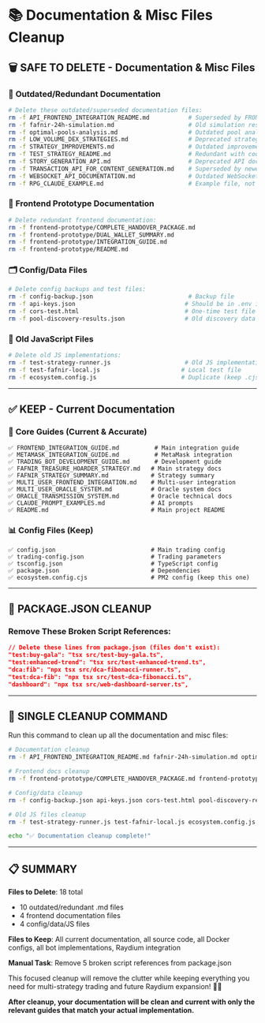 # 📚 Documentation & Misc Files Cleanup

## 🗑️ **SAFE TO DELETE - Documentation & Misc Files**

### 📄 **Outdated/Redundant Documentation**
```bash
# Delete these outdated/superseded documentation files:
rm -f API_FRONTEND_INTEGRATION_README.md           # Superseded by FRONTEND_INTEGRATION_GUIDE.md
rm -f fafnir-24h-simulation.md                     # Old simulation results
rm -f optimal-pools-analysis.md                    # Outdated pool analysis
rm -f LOW_VOLUME_DEX_STRATEGIES.md                 # Deprecated strategies doc
rm -f STRATEGY_IMPROVEMENTS.md                     # Outdated improvements
rm -f TEST_STRATEGY_README.md                      # Redundant with code comments
rm -f STORY_GENERATION_API.md                      # Deprecated API docs
rm -f TRANSACTION_API_FOR_CONTENT_GENERATION.md    # Superseded by newer APIs
rm -f WEBSOCKET_API_DOCUMENTATION.md               # Outdated WebSocket docs
rm -f RPG_CLAUDE_EXAMPLE.md                        # Example file, not needed
```

### 📁 **Frontend Prototype Documentation**
```bash
# Delete redundant frontend documentation:
rm -f frontend-prototype/COMPLETE_HANDOVER_PACKAGE.md
rm -f frontend-prototype/DUAL_WALLET_SUMMARY.md
rm -f frontend-prototype/INTEGRATION_GUIDE.md
rm -f frontend-prototype/README.md
```

### 🗂️ **Config/Data Files**
```bash
# Delete config backups and test files:
rm -f config-backup.json                           # Backup file
rm -f api-keys.json                               # Should be in .env instead
rm -f cors-test.html                              # One-time test file
rm -f pool-discovery-results.json                 # Old discovery data
```

### 🐍 **Old JavaScript Files**
```bash
# Delete old JS implementations:
rm -f test-strategy-runner.js                     # Old JS implementation
rm -f test-fafnir-local.js                       # Local test file
rm -f ecosystem.config.js                        # Duplicate (keep .cjs version)
```

---

## ✅ **KEEP - Current Documentation**

### 📖 **Core Guides (Current & Accurate)**
```
✅ FRONTEND_INTEGRATION_GUIDE.md          # Main integration guide
✅ METAMASK_INTEGRATION_GUIDE.md          # MetaMask integration
✅ TRADING_BOT_DEVELOPMENT_GUIDE.md       # Development guide
✅ FAFNIR_TREASURE_HOARDER_STRATEGY.md   # Main strategy docs
✅ FAFNIR_STRATEGY_SUMMARY.md            # Strategy summary
✅ MULTI_USER_FRONTEND_INTEGRATION.md    # Multi-user integration
✅ MULTI_USER_ORACLE_SYSTEM.md           # Oracle system docs
✅ ORACLE_TRANSMISSION_SYSTEM.md         # Oracle technical docs
✅ CLAUDE_PROMPT_EXAMPLES.md             # AI prompts
✅ README.md                             # Main project README
```

### 📊 **Config Files (Keep)**
```
✅ config.json                           # Main trading config
✅ trading-config.json                   # Trading parameters
✅ tsconfig.json                         # TypeScript config
✅ package.json                          # Dependencies
✅ ecosystem.config.cjs                  # PM2 config (keep this one)
```

---

## 🔧 **PACKAGE.JSON CLEANUP**

### Remove These Broken Script References:
```json
// Delete these lines from package.json (files don't exist):
"test:buy-gala": "tsx src/test-buy-gala.ts",
"test:enhanced-trend": "tsx src/test-enhanced-trend.ts",
"dca:fib": "npx tsx src/dca-fibonacci-runner.ts",
"test:dca-fib": "npx tsx src/test-dca-fibonacci.ts",
"dashboard": "npx tsx src/web-dashboard-server.ts",
```

---

## 🚀 **SINGLE CLEANUP COMMAND**

Run this command to clean up all the documentation and misc files:

```bash
# Documentation cleanup
rm -f API_FRONTEND_INTEGRATION_README.md fafnir-24h-simulation.md optimal-pools-analysis.md LOW_VOLUME_DEX_STRATEGIES.md STRATEGY_IMPROVEMENTS.md TEST_STRATEGY_README.md STORY_GENERATION_API.md TRANSACTION_API_FOR_CONTENT_GENERATION.md WEBSOCKET_API_DOCUMENTATION.md RPG_CLAUDE_EXAMPLE.md

# Frontend docs cleanup
rm -f frontend-prototype/COMPLETE_HANDOVER_PACKAGE.md frontend-prototype/DUAL_WALLET_SUMMARY.md frontend-prototype/INTEGRATION_GUIDE.md frontend-prototype/README.md

# Config/data cleanup
rm -f config-backup.json api-keys.json cors-test.html pool-discovery-results.json

# Old JS files cleanup
rm -f test-strategy-runner.js test-fafnir-local.js ecosystem.config.js

echo "✅ Documentation cleanup complete!"
```

---

## 📋 **SUMMARY**

**Files to Delete**: 18 total
- 10 outdated/redundant .md files
- 4 frontend documentation files
- 4 config/data/JS files

**Files to Keep**: All current documentation, all source code, all Docker configs, all bot implementations, Raydium integration

**Manual Task**: Remove 5 broken script references from package.json

This focused cleanup will remove the clutter while keeping everything you need for multi-strategy trading and future Raydium expansion! 🧹✨

**After cleanup, your documentation will be clean and current with only the relevant guides that match your actual implementation.**
